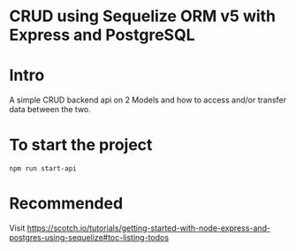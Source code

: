 # CRUD using Sequelize ORM v5 with Express and PostgreSQL


# Intro
A simple CRUD backend api on 2 Models and how to access and/or transfer data between the two.


# To start the project
```npm run db-start
npm run start-api
```


# Recommended
Visit https://scotch.io/tutorials/getting-started-with-node-express-and-postgres-using-sequelize#toc-listing-todos